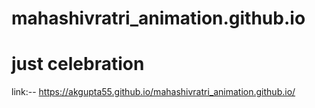 # mahashivratri_animation.github.io

# just celebration

link:-- https://akgupta55.github.io/mahashivratri_animation.github.io/
